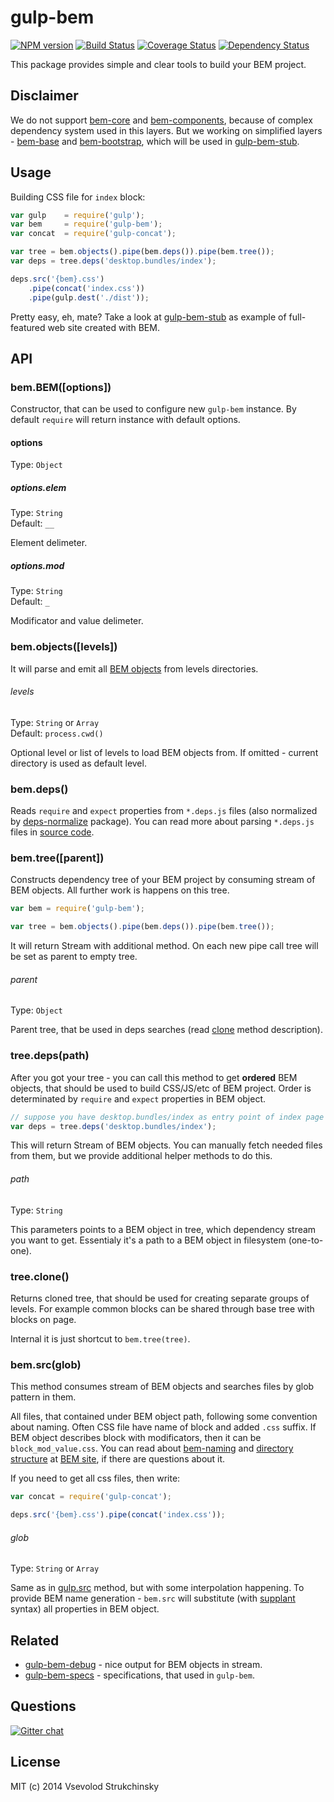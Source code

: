 # gulp-bem

[![NPM version][npm-image]][npm-url] [![Build Status][travis-image]][travis-url] [![Coverage Status][coveralls-image]][coveralls-url] [![Dependency Status][depstat-image]][depstat-url]

This package provides simple and clear tools to build your BEM project.

## Disclaimer

We do not support [bem-core](https://github.com/bem/bem-core) and [bem-components](https://github.com/bem/bem-components), because of complex dependency system used in this layers. But we working on simplified layers - [bem-base](https://github.com/matmuchrapna/bem-base) and [bem-bootstrap](https://github.com/matmuchrapna/bem-bootstrap), which will be used in [gulp-bem-stub](https://github.com/matmuchrapna/gulp-bem-stub).

## Usage

Building CSS file for `index` block:

```js
var gulp    = require('gulp');
var bem     = require('gulp-bem');
var concat  = require('gulp-concat');

var tree = bem.objects().pipe(bem.deps()).pipe(bem.tree());
var deps = tree.deps('desktop.bundles/index');

deps.src('{bem}.css')
    .pipe(concat('index.css'))
    .pipe(gulp.dest('./dist'));
```

Pretty easy, eh, mate? Take a look at [gulp-bem-stub](https://github.com/matmuchrapna/gulp-bem-stub) as example of full-featured web site created with BEM.

## API

### bem.BEM([options])

Constructor, that can be used to configure new `gulp-bem` instance. By default `require` will return instance with default options.

#### options
Type: `Object`

##### options.elem
Type: `String`  
Default: `__`

Element delimeter.

##### options.mod
Type: `String`  
Default: `_`

Modificator and value delimeter.

### bem.objects([levels])

It will parse and emit all [BEM objects](https://github.com/floatdrop/bem-object) from levels directories.

###### levels
Type: `String` or `Array`  
Default: `process.cwd()`  

Optional level or list of levels to load BEM objects from. If omitted - current directory is used as default level.

### bem.deps()

Reads `require` and `expect` properties from `*.deps.js` files (also normalized by [deps-normalize](https://github.com/floatdrop/deps-normalize#normalization) package). You can read more about parsing `*.deps.js` files in [source code](https://github.com/floatdrop/gulp-bem/blob/master/deps.js).

### bem.tree([parent])

Constructs dependency tree of your BEM project by consuming stream of BEM objects. All further work is happens on this tree.

```js
var bem = require('gulp-bem');

var tree = bem.objects().pipe(bem.deps()).pipe(bem.tree());
```

It will return Stream with additional method. On each new pipe call tree will be set as parent to empty tree.

###### parent
Type: `Object`

Parent tree, that be used in deps searches (read [clone](https://github.com/floatdrop/gulp-bem#treeclone) method description).

### tree.deps(path)

After you got your tree - you can call this method to get __ordered__ BEM objects, that should be used to build CSS/JS/etc of BEM project. Order is determinated by `require` and `expect` properties in BEM object.

```js
// suppose you have desktop.bundles/index as entry point of index page
var deps = tree.deps('desktop.bundles/index');
```

This will return Stream of BEM objects. You can manually fetch needed files from them, but we provide additional helper methods to do this.

###### path
Type: `String`  

This parameters points to a BEM object in tree, which dependency stream you want to get. Essentialy it's a path to a BEM object in filesystem (one-to-one).

### tree.clone()

Returns cloned tree, that should be used for creating separate groups of levels. For example common blocks can be shared through base tree with blocks on page.

Internal it is just shortcut to `bem.tree(tree)`.

### bem.src(glob)

This method consumes stream of BEM objects and searches files by glob pattern in them.

All files, that contained under BEM object path, following some convention about naming. Often CSS file have name of block and added `.css` suffix. If BEM object describes block with modificators, then it can be `block_mod_value.css`. You can read about [bem-naming](http://bem.info/tools/bem/bem-naming/) and [directory structure](http://bem.info/method/filesystem/) at [BEM site](http://bem.info), if there are questions about it.

If you need to get all css files, then write:

```js
var concat = require('gulp-concat');

deps.src('{bem}.css').pipe(concat('index.css'));
```

###### glob
Type: `String` or `Array`  

Same as in [gulp.src](https://github.com/gulpjs/gulp/blob/master/docs/API.md#gulpsrcglobs-options) method, but with some interpolation happening. To provide BEM name generation - `bem.src` will substitute (with [supplant](http://javascript.crockford.com/remedial.html) syntax) all properties in BEM object.

## Related

 * [gulp-bem-debug](https://github.com/floatdrop/gulp-bem-debug) - nice output for BEM objects in stream.
 * [gulp-bem-specs](https://github.com/floatdrop/gulp-bem-specs) - specifications, that used in `gulp-bem`.

## Questions

[![Gitter chat](https://badges.gitter.im/bem/talk.png)](https://gitter.im/bem/talk)

## License

MIT (c) 2014 Vsevolod Strukchinsky

[npm-url]: https://npmjs.org/package/gulp-bem
[npm-image]: http://img.shields.io/npm/v/gulp-bem.svg?style=flat

[travis-url]: http://travis-ci.org/floatdrop/gulp-bem
[travis-image]: http://img.shields.io/travis/floatdrop/gulp-bem.svg?branch=master&style=flat

[depstat-url]: https://david-dm.org/floatdrop/gulp-bem
[depstat-image]: http://img.shields.io/david/floatdrop/gulp-bem.svg?style=flat

[coveralls-url]: https://coveralls.io/r/floatdrop/gulp-bem
[coveralls-image]: http://img.shields.io/coveralls/floatdrop/gulp-bem.svg?style=flat
